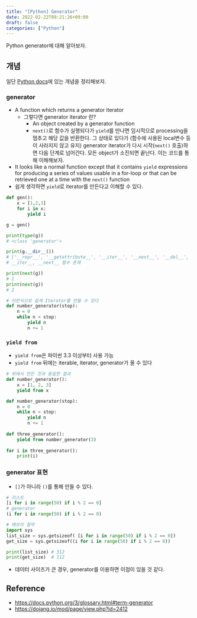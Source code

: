```yaml
---
title: "[Python] Generator"
date: 2022-02-22T09:21:26+09:00
draft: false
categories: ["Python"]
---
```


Python generator에 대해 알아보자.

<!--more-->
## 개념
일단 [Python docs](https://docs.python.org/3/glossary.html#term-generator)에 있는 개념을 정리해보자.
### generator
- A function which returns a generator iterator
  - 그렇다면 generator iterator 란?
    - An object created by a generator function
    - `next()`로 함수가 실행되다가 `yield`를 만나면 임시적으로 processing을 멈추고 해당 값을 반환한다. 그 상태로 있다가 (함수에 사용된 local변수 등이 사라지지 않고 유지) generator iterator가 다시 시작(`next()` 호출)하면 다음 단계로 넘어간다. 모든 object가 소진되면 끝난다. 이는 코드를 통해 이해해보자.
- It looks like a normal function except that it contains   `yield` expressions for producing a series of values usable in a for-loop or that can be retrieved one at a time with the `next()` function
- 쉽게 생각하면 `yield`로 iterator를 만든다고 이해할 수 있다.

```python
def gen():
    x = [1,2,3]
    for i in x:
        yield i

g = gen()

print(type(g))
# <class 'generator'>

print(g.__dir__())
# ['__repr__', '__getattribute__', '__iter__', '__next__', '__del__', 'send', 'throw', 'close', 'gi_frame', 'gi_running', 'gi_code', '__name__', '__qualname__', 'gi_yieldfrom', '__doc__', '__hash__', '__str__', '__setattr__', '__delattr__', '__lt__', '__le__', '__eq__', '__ne__', '__gt__', '__ge__', '__init__', '__new__', '__reduce_ex__', '__reduce__', '__subclasshook__', '__init_subclass__', '__format__', '__sizeof__', '__dir__', '__class__']
# __iter__, __next__ 함수 존재

print(next(g))
# 1
print(next(g))
# 2
```

```python
# 이런식으로 쉽게 Iterator를 만들 수 있다
def number_generator(stop):
    n = 0              
    while n < stop:    
        yield n        
        n += 1
```

### `yield from`
- `yield from`은 파이썬 3.3 이상부터 사용 가능
- `yield from` 뒤에는 iterable, iterator, generator가 올 수 있다

```python
# 위에서 만든 것과 동일한 결과
def number_generator():
    x = [1, 2, 3]
    yield from x
```

```python
def number_generator(stop):
    n = 0
    while n < stop:
        yield n
        n += 1
 
def three_generator():
    yield from number_generator(3)
 
for i in three_generator():
    print(i)
```

### generator 표현
- `[]`가 아니라 `()`를 통해 만들 수 있다.

```python
# 리스트
[i for i in range(50) if i % 2 == 0]
# generator
(i for i in range(50) if i % 2 == 0)

# 메모리 절약
import sys
list_size = sys.getsizeof( [i for i in range(50) if i % 2 == 0])
get_size = sys.getsizeof((i for i in range(50) if i % 2 == 0))

print(list_size) # 312
print(get_size)  # 112
```
- 데이터 사이즈가 큰 경우, generator를 이용하면 이점이 있을 것 같다.

## Reference
- https://docs.python.org/3/glossary.html#term-generator
- https://dojang.io/mod/page/view.php?id=2412